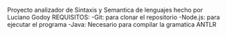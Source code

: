 Proyecto analizador de Sintaxis y Semantica de lenguajes hecho por Luciano Godoy
REQUISITOS:
-Git: para clonar el repositorio
-Node.js: para ejecutar el programa
-Java: Necesario para compilar la gramatica ANTLR
